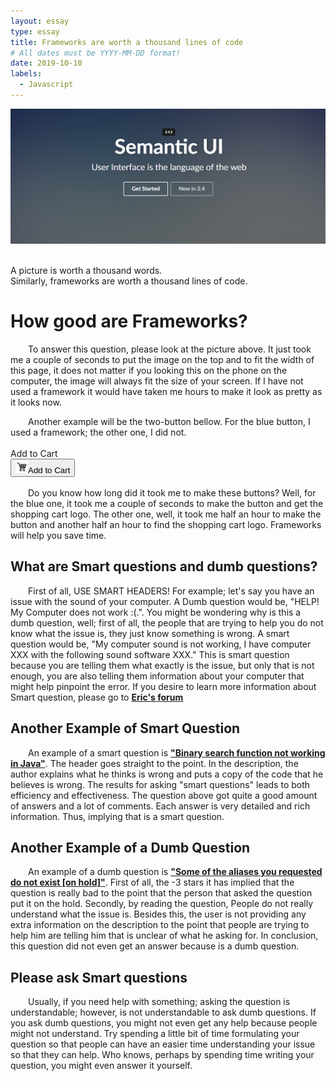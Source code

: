 ```yaml
---
layout: essay
type: essay
title: Frameworks are worth a thousand lines of code
# All dates must be YYYY-MM-DD format!
date: 2019-10-10
labels:
  - Javascript
---
```

<div>
  <a>
    <img class="ui fluid image" src="../images/Frameworks/Semantic.PNG">
  </a>
  <p class="quotes">
  <br>
    A picture is worth a thousand words.
  <br>
    Similarly, frameworks are worth a thousand lines of code.
  </p>
</div>

# How good are Frameworks?
<p class="paragraph">
<span style="margin-left:2em"></span> To answer this question, please look at the picture above. It just took me a couple of seconds to put the image on the top and to fit the width of this page, it does not matter if you looking this on the phone on the computer, the image will always fit the size of your screen. If I have not used a framework it would have taken me hours to make it look as pretty as it looks now.
</p>

<div class="paragraph">
  <span style="margin-left:2em"></span> 
    Another example will be the two-button bellow. For the blue button, I used a framework; the other one, I did not.
    <br><br>
  <div class="ui two column stackable center aligned page grid">
    <div class="column ten wide">
        <div class="ui primary button">
          <i class="centered shop icon"></i> Add to Cart
        </div>
          <button type="button"> 
                 <img src="../images/Frameworks/shopping-card.png" height="20px" >Add to Cart
          </button>
    </div>
  </div>
  <br>
  <span style="margin-left:2em"></span> 
    Do you know how long did it took me to make these buttons? Well, for the blue one, it took me a couple of seconds to make the button and get the shopping cart logo. The other one, well, it took me half an hour to make the button and another half an hour to find the shopping cart logo. Frameworks will help you save time.
</div>


## What are Smart questions and dumb questions?
<p class="paragraph">
<span style="margin-left:2em"></span> First of all, USE SMART HEADERS! For example; let's say you have an issue with the sound of your computer. A Dumb question would be, "HELP! My Computer does not work :(.". You might be wondering why is this a dumb question, well; first of all, the people that are trying to help you do not know what the issue is, they just know something is wrong. A smart question would be, "My computer sound is not working, I have computer XXX with the following sound software XXX." This is smart question because you are telling them what exactly is the issue, but only that is not enough, you are also telling them information about your computer that might help pinpoint the error. If you desire to learn more information about Smart question, please go to <a href=" http://www.catb.org/esr/faqs/smart-questions.html" target="_blank"><b>Eric's  forum</b></a>
</p>

## Another Example of Smart Question
<p class="paragraph">
<span style="margin-left:2em"></span> An example of a smart question is <a href="https://stackoverflow.com/questions/51851587/binary-search-function-not-working" target="_blank"><b>"Binary search function not working in Java"</b></a>. The header goes straight to the point. In the description, the author explains what he thinks is wrong and puts a copy of the code that he believes is wrong. The results for asking "smart questions" leads to both efficiency and effectiveness. The question above got quite a good amount of answers and a lot of comments. Each answer is very detailed and rich information. Thus, implying that is a smart question.
</p>

## Another Example of a Dumb Question
<p class="paragraph">
<span style="margin-left:2em"></span> An example of a dumb question is <a href="https://stackoverflow.com/questions/57887946/some-of-the-aliases-you-requested-do-not-exist" target="_blank"><b>"Some of the aliases you requested do not exist [on hold]"</b></a>. First of all, the -3 stars it has implied that the question is really bad to the point that the person that asked the question put it on the hold. Secondly, by reading the question, People do not really understand what the issue is. Besides this, the user is not providing any extra information on the description to the point that people are trying to help him are telling him that is unclear of what he asking for. In conclusion, this question did not even get an answer because is a dumb question.
</p>

## Please ask Smart questions
<p class="paragraph">
<span style="margin-left:2em"></span> Usually, if you need help with something; asking the question is understandable; however, is not understandable to ask dumb questions. If you ask dumb questions, you might not even get any help because people might not understand. Try spending a little bit of time formulating your question so that people can have an easier time understanding your issue so that they can help. Who knows, perhaps by spending time writing your question, you might even answer it yourself.
</p>




